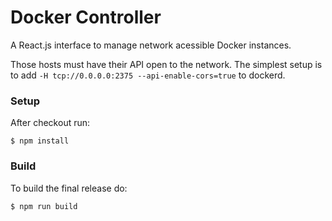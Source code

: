 Docker Controller
=================

A React.js interface to manage network acessible Docker instances.

Those hosts must have their API open to the network. The simplest setup is to add `-H tcp://0.0.0.0:2375 --api-enable-cors=true` to dockerd.

### Setup

After checkout run:
```
$ npm install
```
### Build

To build the final release do:
```
$ npm run build
```

